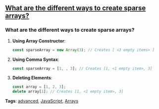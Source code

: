 ## [What are the different ways to create sparse arrays?](#what-are-the-different-ways-to-create-sparse-arrays)

### What are the different ways to create sparse arrays?

1. **Using Array Constructor**:
   ```javascript
   const sparseArray = new Array(3); // Creates [ <3 empty items> ]
   ```

2. **Using Comma Syntax**:
   ```javascript
   const sparseArray = [1, , 3]; // Creates [1, <1 empty item>, 3]
   ```

3. **Deleting Elements**:
   ```javascript
   const array = [1, 2, 3];
   delete array[1]; // Creates [1, <1 empty item>, 3]
   ```

**Tags**: [advanced](./level/advanced), [JavaScript](./theme/javascript), [Arrays](./theme/arrays)


